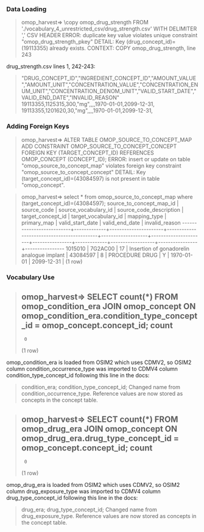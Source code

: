 ### Data Loading

> omop_harvest=> \copy omop_drug_strength FROM './vocabulary_4_unrestricted_csv/drug_strength.csv' WITH DELIMITER ',' CSV HEADER
> ERROR:  duplicate key value violates unique constraint "omop_drug_strength_pkey"
> DETAIL:  Key (drug_concept_id)=(19113355) already exists.
> CONTEXT:  COPY omop_drug_strength, line 243

drug_strength.csv lines 1, 242-243:
> "DRUG_CONCEPT_ID","INGREDIENT_CONCEPT_ID","AMOUNT_VALUE","AMOUNT_UNIT","CONCENTRATION_VALUE","CONCENTRATION_ENUM_UNIT","CONCENTRATION_DENOM_UNIT","VALID_START_DATE","VALID_END_DATE","INVALID_REASON"
> 19113355,1125315,300,"mg",,,,1970-01-01,2099-12-31,
> 19113355,1201620,30,"mg",,,,1970-01-01,2099-12-31,

### Adding Foreign Keys

> omop_harvest=> ALTER TABLE OMOP_SOURCE_TO_CONCEPT_MAP ADD CONSTRAINT OMOP_SOURCE_TO_CONCEPT_CONCEPT FOREIGN KEY (TARGET_CONCEPT_ID) REFERENCES OMOP_CONCEPT (CONCEPT_ID);
> ERROR:  insert or update on table "omop_source_to_concept_map" violates foreign key constraint "omop_source_to_concept_concept"
> DETAIL:  Key (target_concept_id)=(43084597) is not present in table "omop_concept".

> omop_harvest=> select * from omop_source_to_concept_map where (target_concept_id)=(43084597);
>  source_to_concept_map_id | source_code | source_vocabulary_id |          source_code_description          | target_concept_id | target_vocabulary_id |  mapping_type  | primary_map | valid_start_date | valid_end_date | invalid_reason
> --------------------------+-------------+----------------------+-------------------------------------------+-------------------+----------------------+----------------+-------------+------------------+----------------+----------------
>                   1015010 | 7G2AC00     |                   17 | Insertion of gonadorelin analogue implant |          43084597 |                    8 | PROCEDURE DRUG | Y           | 1970-01-01       | 2099-12-31     |
> (1 row)

### Vocabulary Use

> omop_harvest=> SELECT count(*) FROM omop_condition_era JOIN omop_concept ON omop_condition_era.condition_type_concept_id = omop_concept.concept_id;
>  count 
> -------
>      0
> (1 row)

omop_condition_era is loaded from OSIM2 which uses CDMV2, so OSIM2 column condition_occurrence_type was imported to CDMV4 column condition_type_concept_id following this line in the docs:
> condition_era; condition_type_concept_id; Changed name from condition_occurrence_type. Reference values are now stored as concepts in the concept table.

> omop_harvest=> SELECT count(*) FROM omop_drug_era JOIN omop_concept ON omop_drug_era.drug_type_concept_id = omop_concept.concept_id;
>  count
> -------
>      0
> (1 row)

omop_drug_era is loaded from OSIM2 which uses CDMV2, so OSIM2 column drug_exposure_type was imported to CDMV4 column drug_type_concept_id following this line in the docs:
> drug_era; drug_type_concept_id; Changed name from drug_exposure_type. Reference values are now stored as concepts in the concept table.

